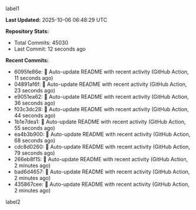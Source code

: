 
label1 
<!-- ACTIVITY_START -->
**Last Updated:** 2025-10-06 06:48:29 UTC

**Repository Stats:**
- Total Commits: 45030
- Last Commit: 12 seconds ago

**Recent Commits:**
- 6095fe86e: 🤖 Auto-update README with recent activity (GitHub Action, 11 seconds ago)
- 04891af6f: 🤖 Auto-update README with recent activity (GitHub Action, 23 seconds ago)
- e9051ea62: 🤖 Auto-update README with recent activity (GitHub Action, 36 seconds ago)
- f03c3dc28: 🤖 Auto-update README with recent activity (GitHub Action, 44 seconds ago)
- 1b1e7dea1: 🤖 Auto-update README with recent activity (GitHub Action, 55 seconds ago)
- ea4b3b900: 🤖 Auto-update README with recent activity (GitHub Action, 68 seconds ago)
- cdc8d0260: 🤖 Auto-update README with recent activity (GitHub Action, 79 seconds ago)
- 266eb8f15: 🤖 Auto-update README with recent activity (GitHub Action, 2 minutes ago)
- bad6d4657: 🤖 Auto-update README with recent activity (GitHub Action, 2 minutes ago)
- 435867cee: 🤖 Auto-update README with recent activity (GitHub Action, 2 minutes ago)
<!-- ACTIVITY_END -->

label2
